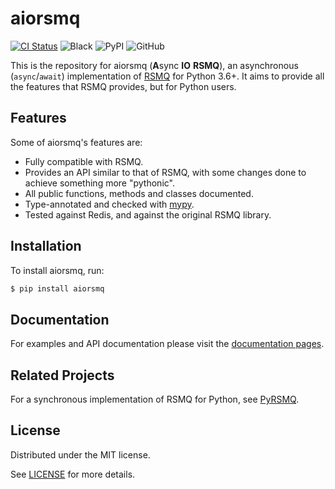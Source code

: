 # aiorsmq
[![CI Status](https://github.com/federicotdn/aiorsmq/workflows/CI/badge.svg)](https://github.com/federicotdn/aiorsmq/actions)
![Black](https://img.shields.io/badge/code%20style-black-000000.svg)
![PyPI](https://img.shields.io/pypi/v/aiorsmq)
![GitHub](https://img.shields.io/github/license/federicotdn/aiorsmq)

This is the repository for aiorsmq (**A**sync **IO** **RSMQ**), an asynchronous (`async`/`await`) implementation of [RSMQ](https://github.com/smrchy/rsmq) for Python 3.6+. It aims to provide all the features that RSMQ provides, but for Python users.

## Features
Some of aiorsmq's features are:
- Fully compatible with RSMQ.
- Provides an API similar to that of RSMQ, with some changes done to achieve something more "pythonic".
- All public functions, methods and classes documented.
- Type-annotated and checked with [mypy](http://mypy-lang.org/).
- Tested against Redis, and against the original RSMQ library.

## Installation
To install aiorsmq, run:
```bash
$ pip install aiorsmq
```

## Documentation
For examples and API documentation please visit the [documentation pages](https://federicotdn.github.io/aiorsmq/).

## Related Projects
For a synchronous implementation of RSMQ for Python, see [PyRSMQ](https://github.com/mlasevich/PyRSMQ).

## License
Distributed under the MIT license.

See [LICENSE](LICENSE) for more details.
